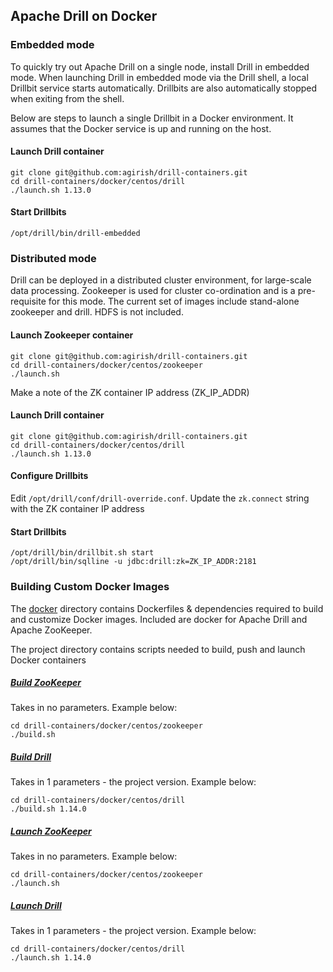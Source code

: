 ## Apache Drill on Docker

### Embedded mode

To quickly try out Apache Drill on a single node, install Drill in embedded mode. When launching Drill in embedded mode via the Drill shell, a local Drillbit service starts automatically. Drillbits are also automatically stopped when exiting from the shell. 

Below are steps to launch a single Drillbit in a Docker environment. It assumes that the Docker service is up and running on the host.

#### Launch Drill container 
```
git clone git@github.com:agirish/drill-containers.git
cd drill-containers/docker/centos/drill
./launch.sh 1.13.0 
``` 

#### Start Drillbits 
```
/opt/drill/bin/drill-embedded
```
 

### Distributed mode

Drill can be deployed in a distributed cluster environment, for large-scale data processing. Zookeeper is used for cluster co-ordination and is a pre-requisite for this mode. The current set of images include stand-alone zookeeper and drill. HDFS is not included.

#### Launch Zookeeper container 
```
git clone git@github.com:agirish/drill-containers.git
cd drill-containers/docker/centos/zookeeper
./launch.sh
```
Make a note of the ZK container IP address (ZK_IP_ADDR)
    
#### Launch Drill container 
```
git clone git@github.com:agirish/drill-containers.git
cd drill-containers/docker/centos/drill
./launch.sh 1.13.0 
``` 

#### Configure Drillbits

Edit `/opt/drill/conf/drill-override.conf`. Update the `zk.connect` string with the ZK container IP address 
    
#### Start Drillbits 
```
/opt/drill/bin/drillbit.sh start
/opt/drill/bin/sqlline -u jdbc:drill:zk=ZK_IP_ADDR:2181
``` 

### Building Custom Docker Images

The [docker](docker) directory contains Dockerfiles & dependencies required to build and customize Docker images. Included are docker for Apache Drill and Apache ZooKeeper. 

The project directory contains scripts needed to build, push and launch Docker containers

##### [Build ZooKeeper](docker/centos/zookeeper/build.sh)
Takes in no parameters. Example below:
```
cd drill-containers/docker/centos/zookeeper
./build.sh
```

##### [Build Drill](docker/centos/drill/build.sh)
Takes in 1 parameters - the project version. Example below:
```
cd drill-containers/docker/centos/drill
./build.sh 1.14.0
```

##### [Launch ZooKeeper](docker/centos/zookeeper/launch.sh)
Takes in no parameters. Example below:
```
cd drill-containers/docker/centos/zookeeper
./launch.sh
```

##### [Launch Drill](docker/centos/drill/launch.sh)
Takes in 1 parameters - the project version. Example below:
```
cd drill-containers/docker/centos/drill
./launch.sh 1.14.0
```
